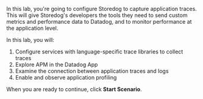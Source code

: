 In this lab, you're going to configure Storedog to capture application traces. This will give Storedog's developers the tools they need to send custom metrics and performance data to Datadog, and to monitor performance at the application level.

In this lab, you will:

1. Configure services with language-specific trace libraries to collect traces
3. Explore APM in the Datadog App
4. Examine the connection between application traces and logs
5. Enable and observe application profiling

When you are ready to continue, click **Start Scenario**.
